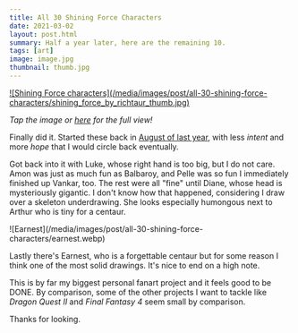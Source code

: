 ```yaml
---
title: All 30 Shining Force Characters
date: 2021-03-02
layout: post.html
summary: Half a year later, here are the remaining 10.
tags: [art]
image: image.jpg
thumbnail: thumb.jpg
---
```


<div>
  <a href="/media/images/post/all-30-shining-force-characters/shining_force_by_richtaur.webp">
    ![Shining Force characters](/media/images/post/all-30-shining-force-characters/shining_force_by_richtaur_thumb.jpg)
  </a>
</div>

*Tap the image or [here](/media/images/post/all-30-shining-force-characters/shining_force_by_richtaur.webp) for the full view!*

Finally did it. Started these back in [August of last year](/post/20-shining-force-chibis/), with less _intent_ and more _hope_ that I would circle back eventually.

Got back into it with Luke, whose right hand is too big, but I do not care. Amon was just as much fun as Balbaroy, and Pelle was so fun I immediately finished up Vankar, too. The rest were all "fine" until Diane, whose head is mysteriously gigantic. I don't know how that happened, considering I draw over a skeleton underdrawing. She looks especially humongous next to Arthur who is tiny for a centaur.

<div>
  ![Earnest](/media/images/post/all-30-shining-force-characters/earnest.webp)
</div>

Lastly there's Earnest, who is a forgettable centaur but for some reason I think one of the most solid drawings. It's nice to end on a high note.

This is by far my biggest personal fanart project and it feels good to be DONE. By comparison, some of the other projects I want to tackle like *Dragon Quest II* and *Final Fantasy 4* seem small by comparison.

Thanks for looking.

